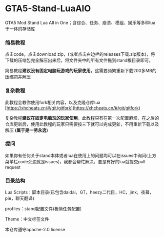 # GTA5-Stand-LuaAIO
GTA5 Mod Stand Lua All in One；含综合、任务、崩溃、模组、娱乐等多种lua于一体的存储库

### 简易教程
点击code，点击download zip，(或者点击右边栏的releases下载.zip版本)，将下载的压缩包完全解压出来后，将文件夹中的所有文件拖到stand根目录即可。

简易教程**建议没有固定电脑玩游戏的玩家使用**，这需要频繁重新下载200多MB的压缩包并解压

### 复杂教程
此教程会教你使用fork相关内容，以及克隆仓库lua
[https://xhcheats.cn/#/git/gitfork](https://xhcheats.cn/#/git/gitfork)

复杂教程**建议在固定电脑玩的玩家使用**，此教程只有在第一次配置麻烦，在之后的仓库更新后，使用此教程的玩家只需要按三下就可以完成更新，不用重新下载以及解压 **(属于是一劳永逸)**

### 提问

如果你有任何关于stand本体或者lua在使用上的问题均可以在issues中询问(上方菜单栏code旁边就是issues)，我都会帮忙解决，要是有好的lua就提交pull request

### 目录结构

Lua Scripts：脚本目录(已包含daidai，GT，heezy二代目，HC，jinx，夜幕，pie，聊天翻译)

profiles：stand配置文件(极简任务配置)

Theme：中文标签文件

本仓库遵守apache-2.0 license